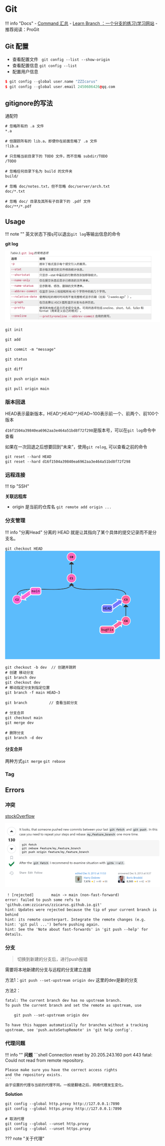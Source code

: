 # Git

!!! info "Docs"
    - [Command 汇总](https://www.ruanyifeng.com/blog/2015/12/git-cheat-sheet.html)
    - [Learn Branch ：一个分支的练习\学习网站](https://learngitbranching.js.org/?locale=zh_CN)
    - 推荐阅读：ProGit
## Git 配置

- 查看配置文件 ` git config --list --show-origin` 
- 查看配置信息 `git config --list`
- 配置用户信息
```c++
$ git config --global user.name "ZZIcarus"
$ git config --global user.email 2450606426@qq.com
```

## gitignore的写法
通配符
```text
# 忽略所有的 .a 文件
*.a

# 但跟踪所有的 lib.a，即便你在前面忽略了 .a 文件
!lib.a

# 只忽略当前目录下的 TODO 文件，而不忽略 subdir/TODO
/TODO

# 忽略任何目录下名为 build 的文件夹
build/

# 忽略 doc/notes.txt，但不忽略 doc/server/arch.txt
doc/*.txt

# 忽略 doc/ 目录及其所有子目录下的 .pdf 文件
doc/**/*.pdf
```

## Usage

!!! note ""
    英文状态下按`q`可以退出`git log`等输出信息的命令

**git log**

![alt text](images/custom-image-2.png)

```
git init 

git add

git commit -m "message"

git status

git diff

git push origin main

git pull origin main

```

### 版本回退

HEAD表示最新版本，HEAD^,HEAD^^,HEAD~100表示前一个、前两个、前100个版本

`d16f1504a39840ea6962aa3e464a51bd8f72f298`是版本号，可以在`git log`命令中查看

如果在一次回退之后想要回到“未来”，使用`git relog`, 可以查看之前的命令

```shell
git reset --hard HEAD
git reset --hard d16f1504a39840ea6962aa3e464a51bd8f72f298
```

### 远程连接

!!! tip "SSH"
    

**关联远程库**
- origin 是当前的仓库名
`git remote add origin ...`

### 分支管理

!!! info "分离Head"
    分离的 HEAD 就是让其指向了某个具体的提交记录而不是分支名。

`git checkout HEAD`
![alt text](images/custom-image-1.png)
```shell
git checkout -b dev  // 创建并跳转
# 创建 移动分支
git branch dev
git checkout dev
# 移动指定分支到指定位置
git branch -f main HEAD~3

git branch          // 查看当前分支

# 分支合并
git checkout main
git merge dev

# 删除分支
git branch -d dev

```

#### 分支合并

两种方式`git merge` `git rebase`

### Tag

## Errors

### 冲突
[stockOverflow](https://stackoverflow.com/questions/20467179/git-push-rejected-non-fast-forward/20467414#20467414)

![alt text](images/custom-image.png)

```shell
 ! [rejected]        main -> main (non-fast-forward)
error: failed to push some refs to 'github.com:zzicarus/zzicarus.github.io.git'   
hint: Updates were rejected because the tip of your current branch is behind      
hint: its remote counterpart. Integrate the remote changes (e.g.
hint: 'git pull ...') before pushing again.
hint: See the 'Note about fast-forwards' in 'git push --help' for details.  
```

### 分支

> 切换到新建的分支后，进行push报错

需要将本地新建的分支与远程的分支建立连接

方法1：`git push --set-upstream origin dev` 这里的dev是新的分支

方法2： 

```shell
fatal: The current branch dev has no upstream branch.
To push the current branch and set the remote as upstream, use

    git push --set-upstream origin dev

To have this happen automatically for branches without a tracking
upstream, see 'push.autoSetupRemote' in 'git help config'.
```

### 代理问题
!!! info ""
    **问题**
    ```shell
    Connection reset by 20.205.243.160 port 443
    fatal: Could not read from remote repository.

    Please make sure you have the correct access rights
    and the repository exists.
    ```
    由于设置的代理与当前的代理不同。一般是翻墙之后，网络代理发生变化。

**Solution**
```shell
git config --global http.proxy http://127.0.0.1:7890 
git config --global https.proxy http://127.0.0.1:7890

# 取消代理
git config --global --unset http.proxy
git config --global --unset https.proxy
```

??? note "关于代理"
    